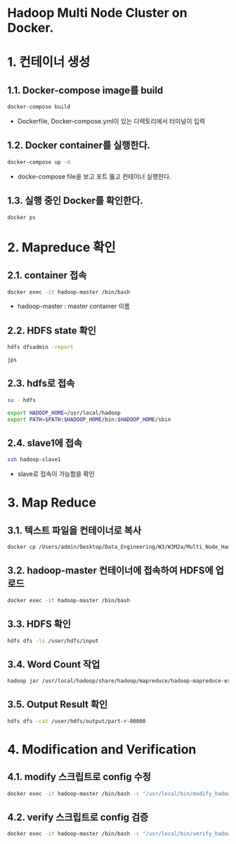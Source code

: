 # Hadoop Multi Node Cluster on Docker.

# 1. 컨테이너 생성
## 1.1. Docker-compose image를 build
```bash
docker-compose build
```
* Dockerfile, Docker-compose.yml이 있는 디렉토리에서 터미널이 입력

## 1.2. Docker container를 실행한다.
```bash
docker-compose up -d
```
* docke-compose file을 보고 포트 뚫고 컨테이너 실행한다.

## 1.3. 실행 중인 Docker를 확인한다.
```
docker ps
```

# 2. Mapreduce 확인
## 2.1. container 접속
```bash
docker exec -it hadoop-master /bin/bash
```
* hadoop-master : master container 이름

## 2.2. HDFS state 확인
```bash
hdfs dfsadmin -report
```

```bash
jps
```

## 2.3. hdfs로 접속
```bash
su - hdfs
```

```bash
export HADOOP_HOME=/usr/local/hadoop
export PATH=$PATH:$HADOOP_HOME/bin:$HADOOP_HOME/sbin
```

## 2.4. slave1에 접속
```bash
ssh hadoop-slave1
``` 
* slave로 접속이 가능함을 확인

# 3. Map Reduce
## 3.1. 텍스트 파일을 컨테이너로 복사
```bash
docker cp /Users/admin/Desktop/Data_Engineering/W3/W3M2a/Multi_Node_Hadoop_M2_test/mapreduce_example.txt hadoop-master:/root/mapreduce_example.txt
```

## 3.2. hadoop-master 컨테이너에 접속하여 HDFS에 업로드
```bash
docker exec -it hadoop-master /bin/bash
```
## 3.3. HDFS 확인
```bash
hdfs dfs -ls /user/hdfs/input
```

## 3.4. Word Count 작업
```bash
hadoop jar /usr/local/hadoop/share/hadoop/mapreduce/hadoop-mapreduce-examples-*.jar wordcount /user/hdfs/input/mapreduce_example.txt /user/hdfs/output
```

## 3.5. Output Result 확인
```bash
hdfs dfs -cat /user/hdfs/output/part-r-00000
```


# 4. Modification and Verification
## 4.1. modify 스크립트로 config 수정
```bash
docker exec -it hadoop-master /bin/bash -c "/usr/local/bin/modify_hadoop_config.sh /usr/local/hadoop/etc/hadoop"
```

## 4.2. verify 스크립트로 config 검증
```bash
docker exec -it hadoop-master /bin/bash -c "/usr/local/bin/verify_hadoop_config.sh"
```